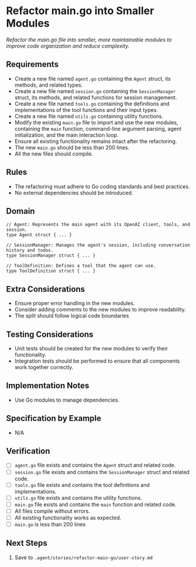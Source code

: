 # Refactor main.go into Smaller Modules

*Refactor the main.go file into smaller, more maintainable modules to improve code organization and reduce complexity.*

## Requirements

*   Create a new file named `agent.go` containing the `Agent` struct, its methods, and related types.
*   Create a new file named `session.go` containing the `SessionManager` struct, its methods, and related functions for session management.
*   Create a new file named `tools.go` containing the definitions and implementations of the tool functions and their input types.
*   Create a new file named `utils.go` containing utility functions.
*   Modify the existing `main.go` file to import and use the new modules, containing the `main` function, command-line argument parsing, agent initialization, and the main interaction loop.
*   Ensure all existing functionality remains intact after the refactoring.
*   The new `main.go` should be less than 200 lines.
*   All the new files should compile.

## Rules

*   The refactoring must adhere to Go coding standards and best practices.
*   No external dependencies should be introduced.

## Domain

```
// Agent: Represents the main agent with its OpenAI client, tools, and session.
type Agent struct { ... }

// SessionManager: Manages the agent's session, including conversation history and todos.
type SessionManager struct { ... }

// ToolDefinition: Defines a tool that the agent can use.
type ToolDefinition struct { ... }
```

## Extra Considerations

*   Ensure proper error handling in the new modules.
*   Consider adding comments to the new modules to improve readability.
*   The split should follow logical code boundaries

## Testing Considerations

*   Unit tests should be created for the new modules to verify their functionality.
*   Integration tests should be performed to ensure that all components work together correctly.

## Implementation Notes

*   Use Go modules to manage dependencies.

## Specification by Example

*   N/A

## Verification

*   [ ] `agent.go` file exists and contains the `Agent` struct and related code.
*   [ ] `session.go` file exists and contains the `SessionManager` struct and related code.
*   [ ] `tools.go` file exists and contains the tool definitions and implementations.
*   [ ] `utils.go` file exists and contains the utility functions.
*   [ ] `main.go` file exists and contains the `main` function and related code.
*   [ ] All files compile without errors.
*   [ ] All existing functionality works as expected.
*   [ ] `main.go` is less than 200 lines

## Next Steps

1.  Save to `.agent/stories/refactor-main-go/user-story.md`